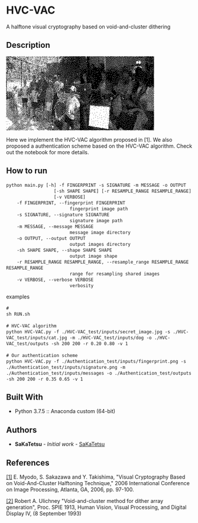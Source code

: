# HVC-VAC
A halftone visual cryptography based on void-and-cluster dithering

## Description

![](./figures/demo.gif)

Here we implement the HVC-VAC algorithm proposed in [1]. We also proposed a authentication scheme based on the HVC-VAC algorithm. Check out the notebook for more details.

## How to run

```
python main.py [-h] -f FINGERPRINT -s SIGNATURE -m MESSAGE -o OUTPUT
                  [-sh SHAPE SHAPE] [-r RESAMPLE_RANGE RESAMPLE_RANGE]
                  [-v VERBOSE]
    -f FINGERPRINT, --fingerprint FINGERPRINT
                        fingerprint image path
    -s SIGNATURE, --signature SIGNATURE
                        signature image path
    -m MESSAGE, --message MESSAGE
                        message image directory
    -o OUTPUT, --output OUTPUT
                        output images directory
    -sh SHAPE SHAPE, --shape SHAPE SHAPE
                        output image shape
    -r RESAMPLE_RANGE RESAMPLE_RANGE, --resample_range RESAMPLE_RANGE RESAMPLE_RANGE
                        range for resampling shared images
    -v VERBOSE, --verbose VERBOSE
                        verbosity
```


examples
```
# 
sh RUN.sh

# HVC-VAC algorithm
python HVC-VAC.py -f ./HVC-VAC_test/inputs/secret_image.jpg -s ./HVC-VAC_test/inputs/cat.jpg -m ./HVC-VAC_test/inputs/dog -o ./HVC-VAC_test/outputs -sh 200 200 -r 0.20 0.80 -v 1

# Our authentication scheme
python HVC-VAC.py -f ./Authentication_test/inputs/fingerprint.png -s ./Authentication_test/inputs/signature.png -m ./Authentication_test/inputs/messages -o ./Authentication_test/outputs -sh 200 200 -r 0.35 0.65 -v 1
```

## Built With

* Python 3.7.5 :: Anaconda custom (64-bit)

## Authors

* **SaKaTetsu** - *Initial work* - [SaKaTetsu](https://github.com/SaKaTetsu)

## References

[[1]](https://ieeexplore.ieee.org/document/4106475) E. Myodo, S. Sakazawa and Y. Takishima, "Visual Cryptography Based on Void-And-Cluster Halftoning Technique," 2006 International Conference on Image Processing, Atlanta, GA, 2006, pp. 97-100.


[[2]](http://cv.ulichney.com/papers/1993-void-cluster.pdf) Robert A. Ulichney "Void-and-cluster method for dither array generation", Proc. SPIE 1913, Human Vision, Visual Processing, and Digital Display IV, (8 September 1993)
